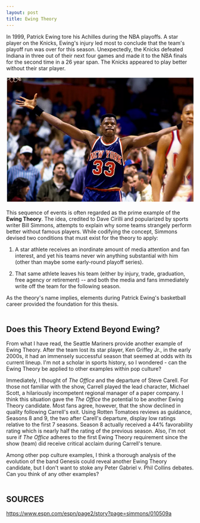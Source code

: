 ```yaml
---
layout: post
title: Ewing Theory
---
```

In 1999, Patrick Ewing tore his Achilles during the NBA playoffs. A star player on the Knicks, Ewing's injury led most to conclude that the team's playoff run was over for this season. Unexpectedly, the Knicks defeated Indiana in three out of their next four games and made it to the NBA finals for the second time in a 26 year span. The Knicks appeared to play better without their star player.
<br/>
<br/>
![ewing](/assets/images/ewing.png)
<br/>
<br/>
This sequence of events is often regarded as the prime example of the **Ewing Theory**. The idea, credited to Dave Cirilli and popularized by sports writer Bill Simmons, attempts to explain why some teams strangely perform better without famous players. While codifying the concept, Simmons devised two conditions that must exist for the theory to apply:


1. A star athlete receives an inordinate amount of media attention and fan interest, and yet his teams never win anything substantial with him (other than maybe some early-round playoff series).

2. That same athlete leaves his team (either by injury, trade, graduation, free agency or retirement) -- and both the media and fans immediately write off the team for the following season.

As the theory's name implies, elements during Patrick Ewing's basketball career provided the foundation for this thesis.
<br/>
<br/>
## Does this Theory Extend Beyond Ewing?

From what I have read, the Seattle Mariners provide another example of Ewing Theory. After the team lost its star player, Ken Griffey Jr., in the early 2000s, it had an immensely successful season that seemed at odds with its current lineup. I'm not a scholar in sports history, so I wondered - can the Ewing Theory be applied to other examples within pop culture?

Immediately, I thought of *The Office* and the departure of Steve Carell. For those not familiar with the show, Carrell played the lead character, Michael Scott, a hilariously incompetent regional manager of a paper company. I think this situation gave the *The Office* the potential to be another Ewing Theory candidate. Most fans agree, however, that the show declined in quality following Carrell's exit. Using Rotten Tomatoes reviews as guidance, Seasons 8 and 9, the two after Carell's departure, display low ratings relative to the first 7 seasons. Season 8 actually received a 44% favorability rating which is nearly half the rating of the previous season. Also, I'm not sure if *The Office* adheres to the first Ewing Theory requirement since the show (team) did receive critical acclaim during Carrell's tenure.

Among other pop culture examples, I think a thorough analysis of the evolution of the band Genesis could reveal another Ewing Theory candidate, but I don't want to stoke any Peter Gabriel v. Phil Collins debates. Can you think of any other examples?
<br/>
<br/>
## SOURCES
https://www.espn.com/espn/page2/story?page=simmons/010509a
